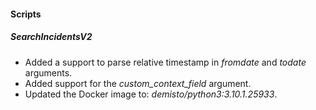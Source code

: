
#### Scripts
##### SearchIncidentsV2
- Added a support to parse relative timestamp in *fromdate* and *todate* arguments.
- Added support for the *custom_context_field* argument.
- Updated the Docker image to: *demisto/python3:3.10.1.25933*.
